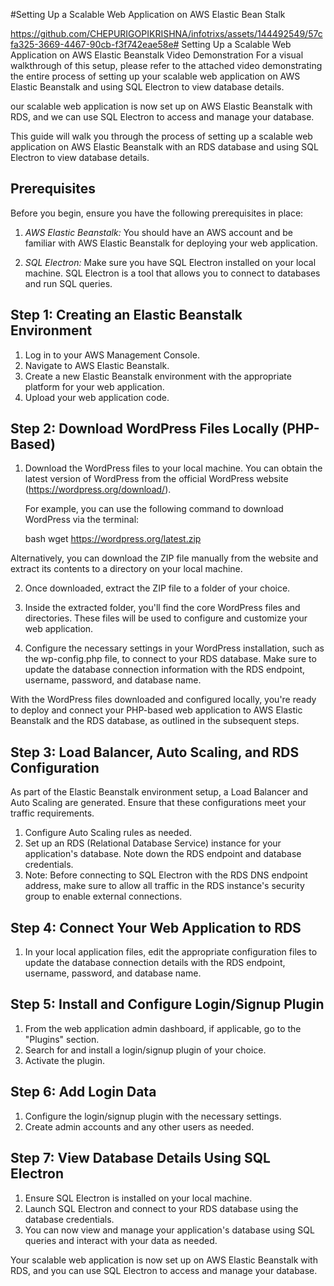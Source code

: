 #Setting Up a Scalable Web Application on AWS Elastic Bean Stalk 

https://github.com/CHEPURIGOPIKRISHNA/infotrixs/assets/144492549/57cfa325-3669-4467-90cb-f3f742eae58e# Setting Up a Scalable Web Application on AWS Elastic Beanstalk 
Video Demonstration
For a visual walkthrough of this setup, please refer to the attached video demonstrating the entire process of setting up your scalable web application on AWS Elastic Beanstalk and using SQL Electron to view database details.

our  scalable web application is now set up on AWS Elastic Beanstalk with RDS, and we can use SQL Electron to access and manage your database.



This guide will walk you through the process of setting up a scalable web application on AWS Elastic Beanstalk with an RDS database and using SQL Electron to view database details.

## Prerequisites

Before you begin, ensure you have the following prerequisites in place:

1. *AWS Elastic Beanstalk:* You should have an AWS account and be familiar with AWS Elastic Beanstalk for deploying your web application.

2. *SQL Electron:* Make sure you have SQL Electron installed on your local machine. SQL Electron is a tool that allows you to connect to databases and run SQL queries.

## Step 1: Creating an Elastic Beanstalk Environment

1. Log in to your AWS Management Console.
2. Navigate to AWS Elastic Beanstalk.
3. Create a new Elastic Beanstalk environment with the appropriate platform for your web application.
4. Upload your web application code.

## Step 2: Download WordPress Files Locally (PHP-Based)

1. Download the WordPress files to your local machine. You can obtain the latest version of WordPress from the official WordPress website (https://wordpress.org/download/).
   
   For example, you can use the following command to download WordPress via the terminal:

   bash
   wget https://wordpress.org/latest.zip
   

 Alternatively, you can download the ZIP file manually from the website and extract its contents to a directory on your local machine.

2. Once downloaded, extract the ZIP file to a folder of your choice.

3. Inside the extracted folder, you'll find the core WordPress files and directories. These files will be used to configure and customize your web application.

4. Configure the necessary settings in your WordPress installation, such as the wp-config.php file, to connect to your RDS database. Make sure to update the database connection information with the RDS endpoint, username, password, and database name.

With the WordPress files downloaded and configured locally, you're ready to deploy and connect your PHP-based web application to AWS Elastic Beanstalk and the RDS database, as outlined in the subsequent steps.

## Step 3: Load Balancer, Auto Scaling, and RDS Configuration

As part of the Elastic Beanstalk environment setup, a Load Balancer and Auto Scaling are generated. Ensure that these configurations meet your traffic requirements.

1. Configure Auto Scaling rules as needed.
2. Set up an RDS (Relational Database Service) instance for your application's database. Note down the RDS endpoint and database credentials.
3. Note: Before connecting to SQL Electron with the RDS DNS endpoint address, make sure to allow all traffic in the RDS instance's security group to enable external connections.

## Step 4: Connect Your Web Application to RDS

1. In your local application files, edit the appropriate configuration files to update the database connection details with the RDS endpoint, username, password, and database name.

## Step 5: Install and Configure Login/Signup Plugin

1. From the web application admin dashboard, if applicable, go to the "Plugins" section.
2. Search for and install a login/signup plugin of your choice.
3. Activate the plugin.

## Step 6: Add Login Data

1. Configure the login/signup plugin with the necessary settings.
2. Create admin accounts and any other users as needed.

## Step 7: View Database Details Using SQL Electron

1. Ensure SQL Electron is installed on your local machine.
2. Launch SQL Electron and connect to your RDS database using the database credentials.
3. You can now view and manage your application's database using SQL queries and interact with your data as needed.

Your scalable web application is now set up on AWS Elastic Beanstalk with RDS, and you can use SQL Electron to access and manage your database.

